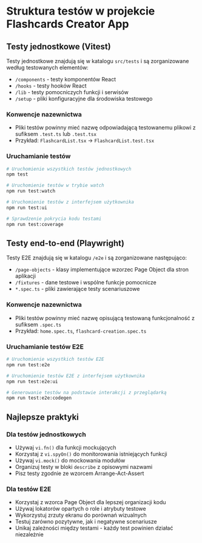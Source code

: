 # Struktura testów w projekcie Flashcards Creator App

## Testy jednostkowe (Vitest)

Testy jednostkowe znajdują się w katalogu `src/tests` i są zorganizowane według testowanych elementów:

- `/components` - testy komponentów React
- `/hooks` - testy hooków React
- `/lib` - testy pomocniczych funkcji i serwisów
- `/setup` - pliki konfiguracyjne dla środowiska testowego

### Konwencje nazewnictwa

- Pliki testów powinny mieć nazwę odpowiadającą testowanemu plikowi z sufiksem `.test.ts` lub `.test.tsx`
- Przykład: `FlashcardList.tsx` → `FlashcardList.test.tsx`

### Uruchamianie testów

```bash
# Uruchomienie wszystkich testów jednostkowych
npm test

# Uruchomienie testów w trybie watch
npm run test:watch

# Uruchomienie testów z interfejsem użytkownika
npm run test:ui

# Sprawdzenie pokrycia kodu testami
npm run test:coverage
```

## Testy end-to-end (Playwright)

Testy E2E znajdują się w katalogu `/e2e` i są zorganizowane następująco:

- `/page-objects` - klasy implementujące wzorzec Page Object dla stron aplikacji
- `/fixtures` - dane testowe i wspólne funkcje pomocnicze
- `*.spec.ts` - pliki zawierające testy scenariuszowe

### Konwencje nazewnictwa

- Pliki testów powinny mieć nazwę opisującą testowaną funkcjonalność z sufiksem `.spec.ts`
- Przykład: `home.spec.ts`, `flashcard-creation.spec.ts`

### Uruchamianie testów E2E

```bash
# Uruchomienie wszystkich testów E2E
npm run test:e2e

# Uruchomienie testów E2E z interfejsem użytkownika
npm run test:e2e:ui

# Generowanie testów na podstawie interakcji z przeglądarką
npm run test:e2e:codegen
```

## Najlepsze praktyki

### Dla testów jednostkowych

- Używaj `vi.fn()` dla funkcji mockujących
- Korzystaj z `vi.spyOn()` do monitorowania istniejących funkcji
- Używaj `vi.mock()` do mockowania modułów
- Organizuj testy w bloki `describe` z opisowymi nazwami
- Pisz testy zgodnie ze wzorcem Arrange-Act-Assert

### Dla testów E2E

- Korzystaj z wzorca Page Object dla lepszej organizacji kodu
- Używaj lokatorów opartych o role i atrybuty testowe
- Wykorzystuj zrzuty ekranu do porównań wizualnych
- Testuj zarówno pozytywne, jak i negatywne scenariusze
- Unikaj zależności między testami - każdy test powinien działać niezależnie
